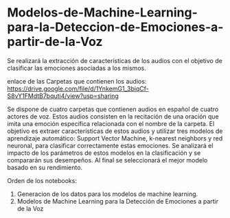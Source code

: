 # Modelos-de-Machine-Learning-para-la-Deteccion-de-Emociones-a-partir-de-la-Voz
Se realizará la extracción de características de los audios con el objetivo de clasificar las emociones asociadas a los mismos.

enlace de las Carpetas que contienen los  audios: https://drive.google.com/file/d/1YnkemG1_3biqCf-S8vY1FMdtB7bquti4/view?usp=sharing

Se dispone de cuatro carpetas que contienen audios en español de cuatro actores de voz. Estos audios consisten en la recitación de una oración que imita una emoción específica relacionada con el nombre de la carpeta. El objetivo es extraer características de estos audios y utilizar tres modelos de aprendizaje automático: Support Vector Machine, k-nearest neighbors y red neuronal, para clasificar correctamente estas emociones. Se analizará el impacto de los parámetros de estos modelos en la clasificación y se compararán sus desempeños. Al final se seleccionará el mejor modelo basado en su rendimiento.

Orden de los notebooks:
1) Generacion de los datos para los modelos de machine learning.
2) Modelos de Machine Learning para la Detección de Emociones a partir de la Voz

